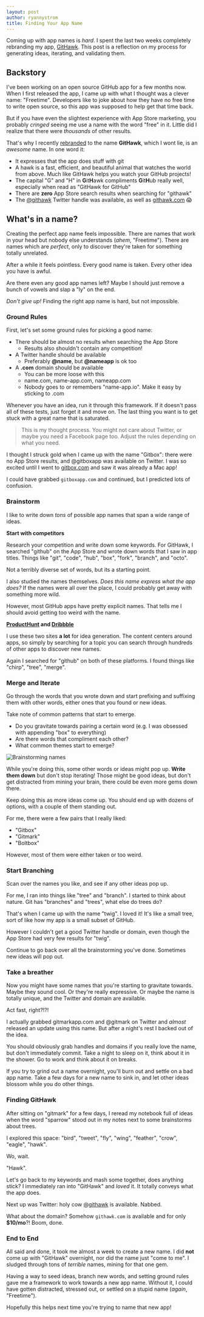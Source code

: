 ```yaml
---
layout: post
author: ryannystrom
title: Finding Your App Name
---
```


Coming up with app names is _hard_. I spent the last two weeks completely rebranding my app, [GitHawk](https://itunes.apple.com/us/app/githawk-for-github/id1252320249?mt=8). This post is a reflection on my process for generating ideas, iterating, and validating them.

## Backstory

I've been working on an open source GitHub app for a few months now. When I first released the app, I came up with what I thought was a clever name: "Freetime". Developers like to joke about how they have no free time to write open source, so this app was supposed to help get that time back.

But if you have even the slightest experience with App Store marketing, you probably _cringed_ seeing me use a name with the word "free" in it. Little did I realize that there were _thousands_ of other results.

That's why I recently [rebranded](http://blog.githawk.com/2017/08/16/Rebranding.html) to the name **GitHawk**, which I wont lie, is an _awesome_ name. In one word it:

- It expresses that the app does stuff with git
- A hawk is a fast, efficient, and beautiful animal that watches the world from above. Much like GitHawk helps you watch your GitHub projects!
- The capital "G" and "H" in **G**it**H**awk compliments **G**it**H**ub really well, especially when read as "GitHawk for GitHub"
- There are **zero** App Store search results when searching for "githawk"
- The [@githawk](https://twitter.com/githawk) Twitter handle was available, as well as [githawk.com](http://githawk.com) 😱

## What's in a name?

Creating the perfect app name feels impossible. There are names that work in your head but nobody else understands (_ahem_, "Freetime"). There are names which are _perfect_, only to discover they're taken for something totally unrelated.

After a while it feels pointless. Every good name is taken. Every other idea you have is awful.

Are there even any good app names left? Maybe I should just remove a bunch of vowels and slap a "ly" on the end.

_Don't give up!_ Finding the right app name is hard, but not impossible.

### Ground Rules

First, let's set some ground rules for picking a good name:

- There should be almost no results when searching the App Store
    + Results also shouldn't contain any competition!
- A Twitter handle should be available
    + Preferably **@name**, but **@nameapp** is ok too
- A **.com** domain should be available
    + You can be more loose with this
    + name.com, name-app.com, nameapp.com
    + Nobody goes to or remembers "name-app.io". Make it easy by sticking to .com

Whenever you have an idea, run it through this framework. If it doesn't pass all of these tests, just forget it and move on. The last thing you want is to get stuck with a great name that is saturated.

> This is my thought process. You might not care about Twitter, or maybe you need a Facebook page too. Adjust the rules depending on what you need.

I thought I struck gold when I came up with the name "Gitbox": there were no App Store results, and @gitboxapp was available on Twitter. I was so excited until I went to [gitbox.com](http://gitbox.com) and saw it was already a Mac app!

I could have grabbed `gitboxapp.com` and continued, but I predicted lots of confusion.

### Brainstorm

I like to write down _tons_ of possible app names that span a wide range of ideas.

**Start with competitors**

Research your competition and write down some keywords. For GitHawk, I searched "github" on the App Store and wrote down words that I saw in app titles. Things like "git", "code", "hub", "box", "fork", "branch", and "octo".

Not a terribly diverse set of words, but its a starting point.

I also studied the names themselves. _Does this name express what the app does?_ If the names were all over the place, I could probably get away with something more wild. 

However, most GitHub apps have pretty explicit names. That tells me I should avoid getting too weird with the name.

**[ProductHunt](http://wwwproducthunt.com) and [Dribbble](http://dribbble.com)**

I use these two sites **a lot** for idea generation. The content centers around apps, so simply by searching for a topic you can search through hundreds of other apps to discover new names.

Again I searched for "github" on both of these platforms. I found things like "chirp", "tree", "merge".

### Merge and Iterate

Go through the words that you wrote down and start prefixing and suffixing them with other words, either ones that you found or new ideas.

Take note of common patterns that start to emerge.

- Do you gravitate towards pairing a certain word (e.g. I was obsessed with appending "box" to everything)
- Are there words that compliment each other?
- What common themes start to emerge?

![Brainstorming names](https://user-images.githubusercontent.com/739696/29856302-c8e53aea-8d06-11e7-93d6-7d1f28e6707d.jpeg)

While you're doing this, some other words or ideas might pop up. **Write them down** but don't stop iterating! Those might be good ideas, but don't get distracted from mining your brain, there could be even more gems down there.

Keep doing this as more ideas come up. You should end up with dozens of options, with a couple of them standing out.

For me, there were a few pairs that I really liked:

- "Gitbox"
- "Gitmark"
- "Boltbox"

However, most of them were either taken or too weird.

### Start Branching

Scan over the names you like, and see if any other ideas pop up.

For me, I ran into things like "tree" and "branch". I started to think about nature. Git has "branches" and "trees", what else do trees do?

That's when I came up with the name "twig". I loved it! It's like a small tree, sort of like how my app is a small subset of GitHub.

However I couldn't get a good Twitter handle or domain, even though the App Store had very few results for "twig".

Continue to go back over all the brainstorming you've done. Sometimes new ideas will pop out.

### Take a breather

Now you might have some names that you're starting to gravitate towards. Maybe they sound cool. Or they're really expressive. Or maybe the name is totally unique, and the Twitter and domain are available.

Act fast, right?!?!

I actually grabbed gitmarkapp.com and @gitmark on Twitter and _almost_ released an update using this name. But after a night's rest I backed out of the idea.

You should obviously grab handles and domains if you really love the name, but don't immediately commit. Take a night to sleep on it, think about it in the shower. Go to work and think about it on breaks.

If you try to grind out a name overnight, you'll burn out and settle on a bad app name. Take a few days for a new name to sink in, and let other ideas blossom while you do other things.

### Finding GitHawk

After sitting on "gitmark" for a few days, I reread my notebook full of ideas when the word "sparrow" stood out in my notes next to some brainstorms about trees.

I explored this space: "bird", "tweet", "fly", "wing", "feather", "crow", "eagle", "hawk".

Wo, wait.

"Hawk".

Let's go back to my keywords and mash some together, does anything stick? I immediately ran into "GitHawk" and _loved_ it. It totally conveys what the app does.

Next up was Twitter: holy cow [@githawk](https://twitter.com/githawk) is available. Nabbed.

What about the domain? Somehow `githawk.com` is available and for only **$10/mo**?! Boom, done.

### End to End

All said and done, it took me almost a week to create a new name. I did **not** come up with "GitHawk" overnight, nor did the name just "come to me". I sludged through tons of _terrible_ names, mining for that one gem.

Having a way to seed ideas, branch new words, and setting ground rules gave me a framework to work towards a new app name. Without it, I could have gotten distracted, stressed out, or settled on a stupid name (_again_, "Freetime").

Hopefully this helps next time you're trying to name that new app!